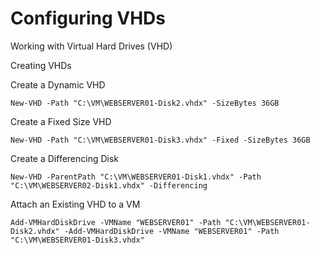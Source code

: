 # Configuring VHDs

 Working with Virtual Hard Drives (VHD)

 Creating VHDs

  Create a Dynamic VHD
  
    New-VHD -Path "C:\VM\WEBSERVER01-Disk2.vhdx" -SizeBytes 36GB

  Create a Fixed Size VHD

    New-VHD -Path "C:\VM\WEBSERVER01-Disk3.vhdx" -Fixed -SizeBytes 36GB

  Create a Differencing Disk

    New-VHD -ParentPath "C:\VM\WEBSERVER01-Disk1.vhdx" -Path "C:\VM\WEBSERVER02-Disk1.vhdx" -Differencing

  Attach an Existing VHD to a VM 
  
    Add-VMHardDiskDrive -VMName "WEBSERVER01" -Path "C:\VM\WEBSERVER01-Disk2.vhdx" -Add-VMHardDiskDrive -VMName "WEBSERVER01" -Path "C:\VM\WEBSERVER01-Disk3.vhdx"